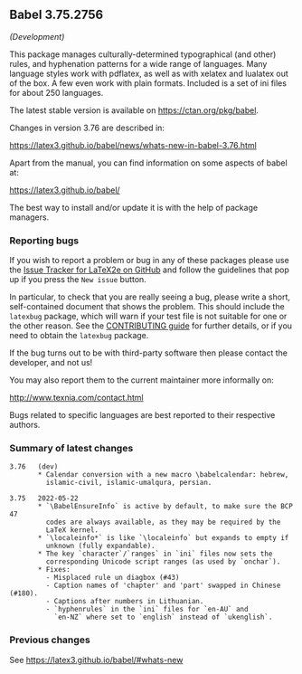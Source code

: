 ## Babel 3.75.2756

*(Development)*

This package manages culturally-determined typographical (and other)
rules, and hyphenation patterns for a wide range of languages. Many
language styles work with pdflatex, as well as with xelatex and
lualatex out of the box. A few even work with plain formats. Included
is a set of ini files for about 250 languages.

The latest stable version is available on <https://ctan.org/pkg/babel>.

Changes in version 3.76 are described in:

https://latex3.github.io/babel/news/whats-new-in-babel-3.76.html

Apart from the manual, you can find information on some aspects of babel at:

https://latex3.github.io/babel/

The best way to install and/or update it is with the help of package
managers.

### Reporting bugs

If you wish to report a problem or bug in any of these packages please
use the
[Issue Tracker for LaTeX2e on GitHub](https://github.com/latex3/babel/issues)
and follow the guidelines that pop up if you press the `New issue`
button.

In particular, to check that you are really seeing a bug, please write
a short, self-contained document that shows the problem. This should
include the `latexbug` package, which will warn if your test file is
not suitable for one or the other reason. See the
[CONTRIBUTING guide](https://github.com/latex3/latex2e/blob/master/CONTRIBUTING.md)
for further details, or if you need to obtain the `latexbug` package.

If the bug turns out to be with third-party software then please
contact the developer, and not us!

You may also report them to the current maintainer more informally on:

   http://www.texnia.com/contact.html

Bugs related to specific languages are best reported to their
respective authors.

### Summary of latest changes
```
3.76   (dev)
       * Calendar conversion with a new macro \babelcalendar: hebrew,
         islamic-civil, islamic-umalqura, persian.

3.75   2022-05-22
       * `\BabelEnsureInfo` is active by default, to make sure the BCP 47
         codes are always available, as they may be required by the
         LaTeX kernel.
       * `\localeinfo*` is like `\localeinfo` but expands to empty if
         unknown (fully expandable).
       * The key `character`/`ranges` in `ini` files now sets the
         corresponding Unicode script ranges (as used by `onchar`).
       * Fixes:
         - Misplaced rule un diagbox (#43)
         - Caption names of 'chapter' and 'part' swapped in Chinese (#180).
         - Captions after numbers in Lithuanian.
         - `hyphenrules` in the `ini` files for `en-AU` and
           `en-NZ` where set to `english` instead of `ukenglish`.
```

### Previous changes

See https://latex3.github.io/babel/#whats-new
